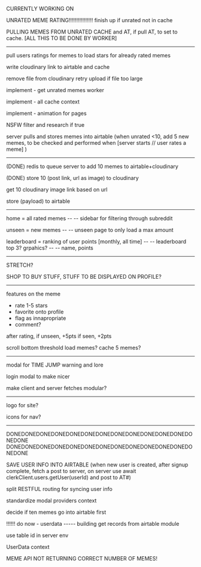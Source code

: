 CURRENTLY WORKING ON

UNRATED MEME RATING!!!!!!!!!!!!!!!! finish up if unrated not in cache

PULLING MEMES FROM UNRATED CACHE and AT, if pull  AT, to set to cache. [ALL THIS TO BE DONE BY WORKER]

---------------------------------------------------------------------
pull users ratings for memes to load stars for already rated memes


write cloudinary link to airtable and cache

remove file from cloudinary retry upload if file too large

implement - get unrated memes worker



implement - all cache context

implement - animation for pages




NSFW filter and research if true

server pulls and stores memes into airtable (when unrated <10, add 5 new memes, to be checked and performed when
                            [server starts // user rates a meme] )





--------------------------------------------------------------------


(DONE) redis to queue server to add 10 memes to airtable+cloudinary

(DONE) store 10 (post link, url as image) to cloudinary

get 10 cloudinary image link based on url

store (payload) to airtable



---------------------------------------------------------------------

home = all rated memes
-- -- sidebar for filtering through subreddit


unseen = new memes
-- -- unseen page to only load a max amount


leaderboard = ranking of user points
                            [monthly, all time]
-- -- leaderboard top 3? grpahics?
-- -- name, points


--------------------------------------------------------------------
STRETCH?

SHOP TO BUY STUFF, STUFF TO BE DISPLAYED ON PROFILE?



----------------------------------------------------------------------

features on the meme
- rate 1-5 stars
- favorite onto profile
- flag as innapropriate
- comment?

after rating,
if unseen, +5pts
if seen, +2pts


scroll bottom threshold load memes?
cache 5 memes?

----------------------------------------

modal for TIME JUMP warning and lore

login modal to make nicer


make client and server fetches modular?



-------------------------------------------



logo for site?

icons for nav?


-----------------------------------

DONEDONEDONEDONEDONEDONEDONEDONEDONEDONEDONEDONEDONEDONE
DONEDONEDONEDONEDONEDONEDONEDONEDONEDONEDONEDONEDONEDONE

SAVE USER INFO INTO AIRTABLE (when new user is created, after signup complete, fetch a post to server,
                            on server use await clerkClient.users.getUser(userId) and post to AT#)

split RESTFUL routing for syncing user info

standardize modal providers context

decide if ten memes go into airtable first


!!!!!! do now - userdata
----- building get records from airtable module


use table id in server env

UserData context

MEME API NOT RETURNING CORRECT NUMBER OF MEMES!
